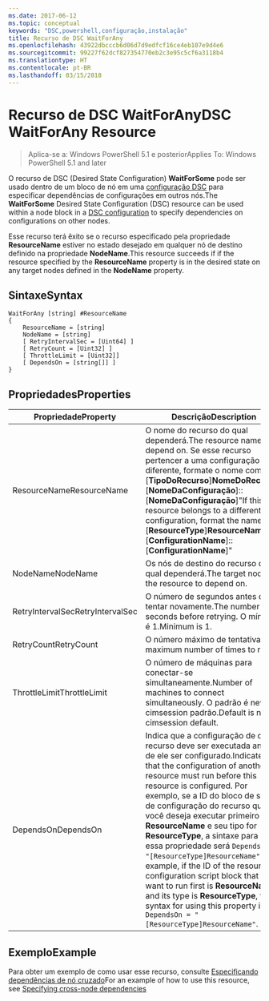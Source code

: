 ```yaml
---
ms.date: 2017-06-12
ms.topic: conceptual
keywords: "DSC,powershell,configuração,instalação"
title: Recurso de DSC WaitForAny
ms.openlocfilehash: 43922dbcccb6d06d7d9edfcf16ce4eb107e9d4e6
ms.sourcegitcommit: 99227f62dcf827354770eb2c3e95c5cf6a3118b4
ms.translationtype: HT
ms.contentlocale: pt-BR
ms.lasthandoff: 03/15/2018
---
```

# <a name="dsc-waitforany-resource"></a><span data-ttu-id="120a2-103">Recurso de DSC WaitForAny</span><span class="sxs-lookup"><span data-stu-id="120a2-103">DSC WaitForAny Resource</span></span>

> <span data-ttu-id="120a2-104">Aplica-se a: Windows PowerShell 5.1 e posterior</span><span class="sxs-lookup"><span data-stu-id="120a2-104">Applies To: Windows PowerShell 5.1 and later</span></span>

<span data-ttu-id="120a2-105">O recurso de DSC (Desired State Configuration) **WaitForSome** pode ser usado dentro de um bloco de nó em uma [configuração DSC](configurations.md) para especificar dependências de configurações em outros nós.</span><span class="sxs-lookup"><span data-stu-id="120a2-105">The **WaitForSome** Desired State Configuration (DSC) resource can be used within a node block in a [DSC configuration](configurations.md) to specify dependencies on configurations on other nodes.</span></span>

<span data-ttu-id="120a2-106">Esse recurso terá êxito se o recurso especificado pela propriedade **ResourceName** estiver no estado desejado em qualquer nó de destino definido na propriedade **NodeName**.</span><span class="sxs-lookup"><span data-stu-id="120a2-106">This resource succeeds if if the resource specified by the **ResourceName** property is in the desired state on any target nodes defined in the **NodeName** property.</span></span>


## <a name="syntax"></a><span data-ttu-id="120a2-107">Sintaxe</span><span class="sxs-lookup"><span data-stu-id="120a2-107">Syntax</span></span>

```
WaitForAny [string] #ResourceName
{
    ResourceName = [string]
    NodeName = [string]
    [ RetryIntervalSec = [Uint64] ]
    [ RetryCount = [Uint32] ] 
    [ ThrottleLimit = [Uint32]]
    [ DependsOn = [string[]] ]
}
```

## <a name="properties"></a><span data-ttu-id="120a2-108">Propriedades</span><span class="sxs-lookup"><span data-stu-id="120a2-108">Properties</span></span>

|  <span data-ttu-id="120a2-109">Propriedade</span><span class="sxs-lookup"><span data-stu-id="120a2-109">Property</span></span>  |  <span data-ttu-id="120a2-110">Descrição</span><span class="sxs-lookup"><span data-stu-id="120a2-110">Description</span></span>   | 
|---|---| 
| <span data-ttu-id="120a2-111">ResourceName</span><span class="sxs-lookup"><span data-stu-id="120a2-111">ResourceName</span></span>| <span data-ttu-id="120a2-112">O nome do recurso do qual dependerá.</span><span class="sxs-lookup"><span data-stu-id="120a2-112">The resource name to depend on.</span></span> <span data-ttu-id="120a2-113">Se esse recurso pertencer a uma configuração diferente, formate o nome como "[__TipoDoRecurso__]__NomeDoRecurso__::[__NomeDaConfiguração__]::[__NomeDaConfiguração__]"</span><span class="sxs-lookup"><span data-stu-id="120a2-113">If this resource belongs to a different configuration, format the name as "[__ResourceType__]__ResourceName__::[__ConfigurationName__]::[__ConfigurationName__]"</span></span>| 
| <span data-ttu-id="120a2-114">NodeName</span><span class="sxs-lookup"><span data-stu-id="120a2-114">NodeName</span></span>| <span data-ttu-id="120a2-115">Os nós de destino do recurso do qual dependerá.</span><span class="sxs-lookup"><span data-stu-id="120a2-115">The target nodes of the resource to depend on.</span></span>| 
| <span data-ttu-id="120a2-116">RetryIntervalSec</span><span class="sxs-lookup"><span data-stu-id="120a2-116">RetryIntervalSec</span></span>| <span data-ttu-id="120a2-117">O número de segundos antes de tentar novamente.</span><span class="sxs-lookup"><span data-stu-id="120a2-117">The number of seconds before retrying.</span></span> <span data-ttu-id="120a2-118">O mínimo é 1.</span><span class="sxs-lookup"><span data-stu-id="120a2-118">Minimum is 1.</span></span>| 
| <span data-ttu-id="120a2-119">RetryCount</span><span class="sxs-lookup"><span data-stu-id="120a2-119">RetryCount</span></span>| <span data-ttu-id="120a2-120">O número máximo de tentativas.</span><span class="sxs-lookup"><span data-stu-id="120a2-120">The maximum number of times to retry.</span></span>| 
| <span data-ttu-id="120a2-121">ThrottleLimit</span><span class="sxs-lookup"><span data-stu-id="120a2-121">ThrottleLimit</span></span>| <span data-ttu-id="120a2-122">O número de máquinas para conectar-se simultaneamente.</span><span class="sxs-lookup"><span data-stu-id="120a2-122">Number of machines to connect simultaneously.</span></span> <span data-ttu-id="120a2-123">O padrão é new-cimsession padrão.</span><span class="sxs-lookup"><span data-stu-id="120a2-123">Default is new-cimsession default.</span></span>| 
| <span data-ttu-id="120a2-124">DependsOn</span><span class="sxs-lookup"><span data-stu-id="120a2-124">DependsOn</span></span> | <span data-ttu-id="120a2-125">Indica que a configuração de outro recurso deve ser executada antes de ele ser configurado.</span><span class="sxs-lookup"><span data-stu-id="120a2-125">Indicates that the configuration of another resource must run before this resource is configured.</span></span> <span data-ttu-id="120a2-126">Por exemplo, se a ID do bloco de script de configuração do recurso que você deseja executar primeiro for __ResourceName__ e seu tipo for __ResourceType__, a sintaxe para usar essa propriedade será `DependsOn = "[ResourceType]ResourceName"`.</span><span class="sxs-lookup"><span data-stu-id="120a2-126">For example, if the ID of the resource configuration script block that you want to run first is __ResourceName__ and its type is __ResourceType__, the syntax for using this property is `DependsOn = "[ResourceType]ResourceName"`.</span></span>|


## <a name="example"></a><span data-ttu-id="120a2-127">Exemplo</span><span class="sxs-lookup"><span data-stu-id="120a2-127">Example</span></span>

<span data-ttu-id="120a2-128">Para obter um exemplo de como usar esse recurso, consulte [Especificando dependências de nó cruzado](crossNodeDependencies.md)</span><span class="sxs-lookup"><span data-stu-id="120a2-128">For an example of how to use this resource, see [Specifying cross-node dependencies](crossNodeDependencies.md)</span></span>

